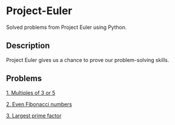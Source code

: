 # Project-Euler
Solved problems from Project Euler using Python.

## Description
Project Euler gives us a chance to prove our problem-solving skills.

## Problems
[1. Multiples of 3 or 5](problems/multiple_of_3_or_5.py)

[2. Even Fibonacci numbers](problems/fibonacci_calculator.py)

[3. Largest prime factor](largest_prime_factor.py)
